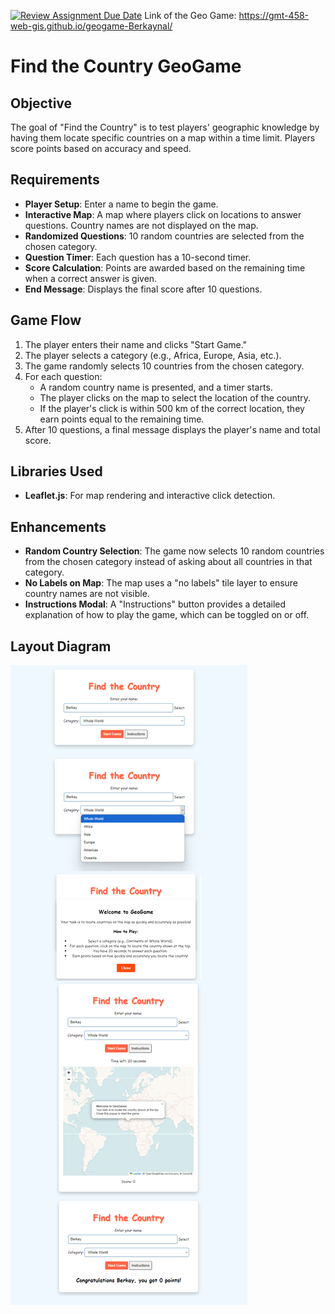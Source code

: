 [![Review Assignment Due Date](https://classroom.github.com/assets/deadline-readme-button-22041afd0340ce965d47ae6ef1cefeee28c7c493a6346c4f15d667ab976d596c.svg)](https://classroom.github.com/a/ATV5e7Id)
Link of the Geo Game: https://gmt-458-web-gis.github.io/geogame-Berkaynal/
# Find the Country GeoGame

## Objective
The goal of "Find the Country" is to test players' geographic knowledge by having them locate specific countries on a map within a time limit. Players score points based on accuracy and speed.

## Requirements
- **Player Setup**: Enter a name to begin the game.
- **Interactive Map**: A map where players click on locations to answer questions. Country names are not displayed on the map.
- **Randomized Questions**: 10 random countries are selected from the chosen category.
- **Question Timer**: Each question has a 10-second timer.
- **Score Calculation**: Points are awarded based on the remaining time when a correct answer is given.
- **End Message**: Displays the final score after 10 questions.

## Game Flow
1. The player enters their name and clicks "Start Game."
2. The player selects a category (e.g., Africa, Europe, Asia, etc.).
3. The game randomly selects 10 countries from the chosen category.
4. For each question:
   - A random country name is presented, and a timer starts.
   - The player clicks on the map to select the location of the country.
   - If the player's click is within 500 km of the correct location, they earn points equal to the remaining time.
5. After 10 questions, a final message displays the player's name and total score.

## Libraries Used
- **Leaflet.js**: For map rendering and interactive click detection.

## Enhancements
- **Random Country Selection**: The game now selects 10 random countries from the chosen category instead of asking about all countries in that category.
- **No Labels on Map**: The map uses a "no labels" tile layer to ensure country names are not visible.
- **Instructions Modal**: A "Instructions" button provides a detailed explanation of how to play the game, which can be toggled on or off.

## Layout Diagram
![Layout Diagram](layout-diagram.png)
